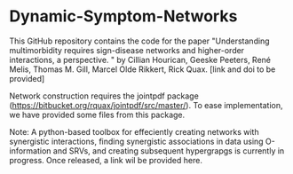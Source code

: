 # Dynamic-Symptom-Networks

This GitHub repository contains the code for the paper "Understanding multimorbidity requires sign-disease networks and higher-order interactions, a perspective. " by Cillian Hourican, Geeske Peeters, René Melis, Thomas M. Gill, Marcel Olde Rikkert, Rick Quax.
[link and doi to be provided]

Network construction requires the jointpdf package (https://bitbucket.org/rquax/jointpdf/src/master/).
To ease implementation, we have provided some files from this package. 

Note: A python-based toolbox for effeciently creating networks with synergistic interactions, finding synergistic associations in data using O-information and SRVs, and creating subsequent hypergrapgs is currently in progress. Once released, a link wil be provided here. 
